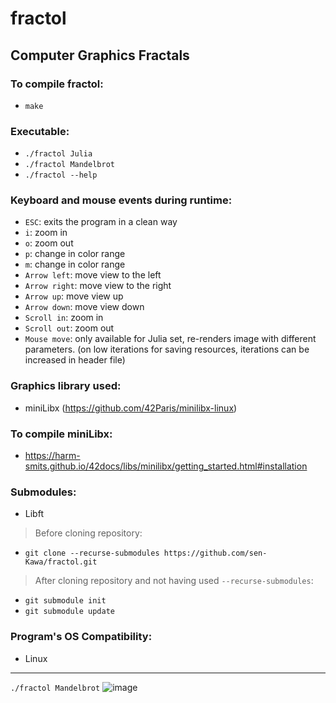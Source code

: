 # fractol
## Computer Graphics Fractals

### To compile fractol:
- `make`

### Executable:
- `./fractol Julia`
- `./fractol Mandelbrot`
- `./fractol --help`

### Keyboard and mouse events during runtime:
- `ESC`: exits the program in a clean way
- `i`: zoom in
- `o`: zoom out
- `p`: change in color range
- `m`: change in color range
- `Arrow left`: move view to the left
- `Arrow right`: move view to the right
- `Arrow up`: move view up
- `Arrow down`: move view down
- `Scroll in`: zoom in
- `Scroll out`: zoom out
- `Mouse move`: only available for Julia set, re-renders image with different parameters. (on low iterations for saving resources, iterations can be increased in header file)

### Graphics library used:
- miniLibx (https://github.com/42Paris/minilibx-linux)

### To compile miniLibx:
- https://harm-smits.github.io/42docs/libs/minilibx/getting_started.html#installation

### Submodules:
- Libft
> Before cloning repository:
- `git clone --recurse-submodules https://github.com/sen-Kawa/fractol.git`
> After cloning repository and not having used `--recurse-submodules`:
- `git submodule init`
- `git submodule update`

### Program's OS Compatibility:
- Linux

---
`./fractol Mandelbrot`
![image](https://user-images.githubusercontent.com/71138634/215203376-76a63d84-ad9c-48b2-83cc-701b00c4e199.png)

